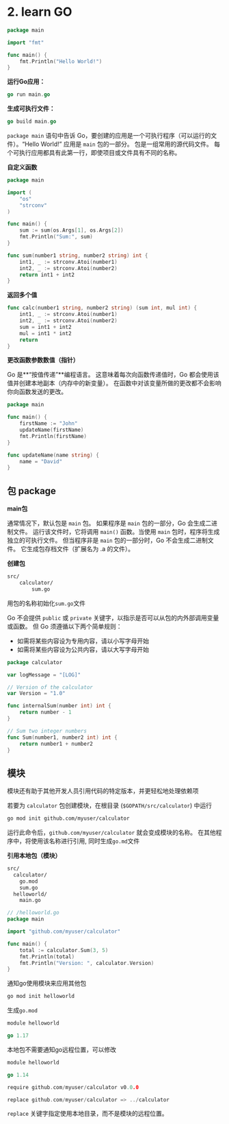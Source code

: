 # 2. learn GO

```go
package main

import "fmt"

func main() {
    fmt.Println("Hello World!")
}
```

**运行Go应用：**

```go
go run main.go
```

**生成可执行文件：**

```go
go build main.go
```

 `package main` 语句中告诉 Go，要创建的应用是一个可执行程序（可以运行的文件）。“Hello World!” 应用是 `main` 包的一部分。 包是一组常用的源代码文件。 每个可执行应用都具有此第一行，即使项目或文件具有不同的名称。

**自定义函数**

```go
package main

import (
    "os"
    "strconv"
)

func main() {
    sum := sum(os.Args[1], os.Args[2])
    fmt.Println("Sum:", sum)
}

func sum(number1 string, number2 string) int {
    int1, _ := strconv.Atoi(number1)
    int2, _ := strconv.Atoi(number2)
    return int1 + int2
}
```

**返回多个值**

```go
func calc(number1 string, number2 string) (sum int, mul int) {
    int1, _ := strconv.Atoi(number1)
    int2, _ := strconv.Atoi(number2)
    sum = int1 + int2
    mul = int1 * int2
    return
}
```

**更改函数参数数值（指针）**

Go 是**“按值传递”**编程语言。 这意味着每次向函数传递值时，Go 都会使用该值并创建本地副本（内存中的新变量）。 在函数中对该变量所做的更改都不会影响你向函数发送的更改。

```go
package main

func main() {
    firstName := "John"
    updateName(firstName)
    fmt.Println(firstName)
}

func updateName(name string) {
    name = "David"
}
```

## 包 package

**main包**

通常情况下，默认包是 `main` 包。 如果程序是 `main` 包的一部分，Go 会生成二进制文件。 运行该文件时，它将调用 `main()` 函数。当使用 `main` 包时，程序将生成独立的可执行文件。 但当程序非是 `main` 包的一部分时，Go 不会生成二进制文件。 它生成包存档文件（扩展名为 .a 的文件）。

**创建包**

```bash
src/
	calculator/
		sum.go
```

用包的名称初始化`sum.go`文件

 Go 不会提供 `public` 或 `private` 关键字，以指示是否可以从包的内外部调用变量或函数。 但 Go 须遵循以下两个简单规则：

- 如需将某些内容设为专用内容，请以小写字母开始
- 如需将某些内容设为公共内容，请以大写字母开始

```go
package calculator

var logMessage = "[LOG]"

// Version of the calculator
var Version = "1.0"

func internalSum(number int) int {
    return number - 1
}

// Sum two integer numbers
func Sum(number1, number2 int) int {
    return number1 + number2
}
```

## 模块

模块还有助于其他开发人员引用代码的特定版本，并更轻松地处理依赖项

若要为 `calculator` 包创建模块，在根目录 (`$GOPATH/src/calculator`) 中运行

```bash
go mod init github.com/myuser/calculator
```

运行此命令后，`github.com/myuser/calculator` 就会变成模块的名称。 在其他程序中，将使用该名称进行引用, 同时生成`go.md`文件

**引用本地包（模块）**

```bash
src/
  calculator/
    go.mod
    sum.go
  helloworld/
    main.go
```

```go
// /helloworld.go
package main

import "github.com/myuser/calculator"

func main() {
    total := calculator.Sum(3, 5)
    fmt.Println(total)
    fmt.Println("Version: ", calculator.Version)
}
```

通知go使用模块来应用其他包

```bash
go mod init helloworld
```

生成`go.mod`

```go
module helloworld

go 1.17
```

本地包不需要通知go远程位置，可以修改

```go
module helloworld

go 1.14

require github.com/myuser/calculator v0.0.0

replace github.com/myuser/calculator => ../calculator
```

`replace` 关键字指定使用本地目录，而不是模块的远程位置。

